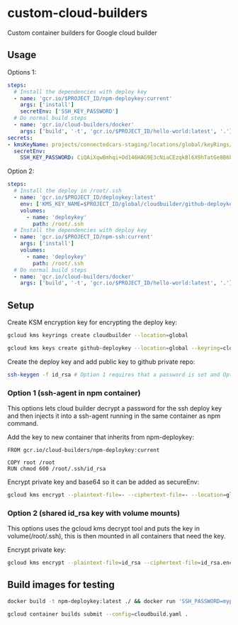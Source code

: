 # custom-cloud-builders

Custom container builders for Google cloud builder

## Usage

Options 1:

``` yaml
steps:
  # Install the dependencies with deploy key
  - name: 'gcr.io/$PROJECT_ID/npm-deploykey:current'
    args: ['install']
    secretEnv: ['SSH_KEY_PASSWORD']
  # Do normal build steps
  - name: 'gcr.io/cloud-builders/docker'
    args: ['build', '-t', 'gcr.io/$PROJECT_ID/hello-world:latest', '.']
secrets:
- kmsKeyName: projects/connectedcars-staging/locations/global/keyRings/cloudbuilder/cryptoKeys/github-deploykey
  secretEnv:
    SSH_KEY_PASSWORD: CiQAiXqwBmhqi+Od146HAG9E3cNiaCEzqkBl6X9hTatGe8B6b3kSUgCbUdOQElBUoff8hJBS5ouLnn93D26YGUvZT6Hcxcx+5JtO6FgYhoWg4aMFIGu98E1qcRUMTeoybPD4NyIG6MEL1kf8/qrtE0652YUiVjVAZ1c=
```

Option 2:

``` yaml
steps:
  # Install the deploy in /root/.ssh
  - name: 'gcr.io/$PROJECT_ID/deploykey:latest'
    env: ['KMS_KEY_NAME=$PROJECT_ID/global/cloudbuilder/github-deploykey']
    volumes:
      - name: 'deploykey'
        path: /root/.ssh
  # Install the dependencies with deploy key
  - name: 'gcr.io/$PROJECT_ID/npm-ssh:current'
    args: ['install']
    volumes:
      - name: 'deploykey'
        path: /root/.ssh
  # Do normal build steps
  - name: 'gcr.io/cloud-builders/docker'
    args: ['build', '-t', 'gcr.io/$PROJECT_ID/hello-world:latest', '.']
```

## Setup

Create KSM encryption key for encrypting the deploy key:

``` bash
gcloud kms keyrings create cloudbuilder --location=global
```

``` bash
gcloud kms keys create github-deploykey --location=global --keyring=cloudbuilder --purpose=encryption
```

Create the deploy key and add public key to github private repo:

``` bash
ssh-keygen -f id_rsa # Option 1 requires that a password is set and Option 2 that no password is set
```

### Option 1 (ssh-agent in npm container)

This options lets cloud builder decrypt a password for the ssh deploy key and then injects it into a ssh-agent running in the same container as npm command.

Add the key to new container that inherits from npm-deploykey:

``` docker
FROM gcr.io/cloud-builders/npm-deploykey:current

COPY root /root
RUN chmod 600 /root/.ssh/id_rsa
```

Encrypt private key and base64 so it can be added as secureEnv:

``` bash
gcloud kms encrypt --plaintext-file=- --ciphertext-file=- --location=global --keyring=cloudbuilder --key=github-deploykey | base64
```

### Option 2 (shared id_rsa key with volume mounts)

This options uses the gcloud kms decrypt tool and puts the key in volume(/root/.ssh), this is then mounted in all containers that need the key.

Encrypt private key:

``` bash
gcloud kms encrypt --plaintext-file=id_rsa --ciphertext-file=id_rsa.enc  --location=global --keyring=cloudbuilder --key=github-deploykey
```

## Build images for testing

``` bash
docker build -t npm-deploykey:latest ./ && docker run 'SSH_PASSWORD=mypassword' --rm -it npm-deploykey:latest
```

``` bash
gcloud container builds submit --config=cloudbuild.yaml .
```